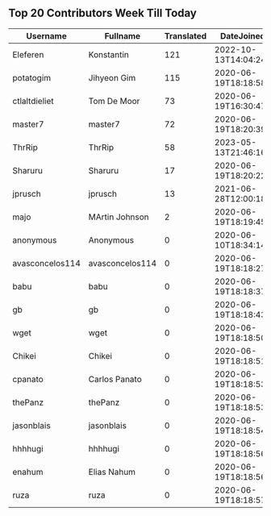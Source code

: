 ## Top 20 Contributors Week Till Today ##
|Username|Fullname|Translated|DateJoined|Language|
|--------|--------|----------|----------|-------|
|Eleferen|Konstantin|121|2022-10-13T14:04:24Z|ru|
|potatogim|Jihyeon Gim|115|2020-06-19T18:18:58.|ko|
|ctlaltdieliet|Tom De Moor|73|2020-06-19T16:30:47Z|nl|
|master7|master7|72|2020-06-19T18:20:39.|pl|
|ThrRip|ThrRip|58|2023-05-13T21:46:16.|zh_Hans|
|Sharuru|Sharuru|17|2020-06-19T18:20:22.|zh_Hans|
|jprusch|jprusch|13|2021-06-28T12:00:18.|de|
|majo|MArtin Johnson|2|2020-06-19T18:19:45Z|sv|
|anonymous|Anonymous|0|2020-06-10T18:34:14.||
|avasconcelos114|avasconcelos114|0|2020-06-19T18:18:27Z||
|babu|babu|0|2020-06-19T18:18:37.||
|gb|gb|0|2020-06-19T18:18:43.||
|wget|wget|0|2020-06-19T18:18:50Z|ro|
|Chikei|Chikei|0|2020-06-19T18:18:51Z|zh_Hant|
|cpanato|Carlos Panato|0|2020-06-19T18:18:53Z||
|thePanz|thePanz|0|2020-06-19T18:18:53Z||
|jasonblais|jasonblais|0|2020-06-19T18:18:54Z||
|hhhhugi|hhhhugi|0|2020-06-19T18:18:56.||
|enahum|Elias  Nahum|0|2020-06-19T18:18:56Z|es|
|ruza|ruza|0|2020-06-19T18:18:57.||
